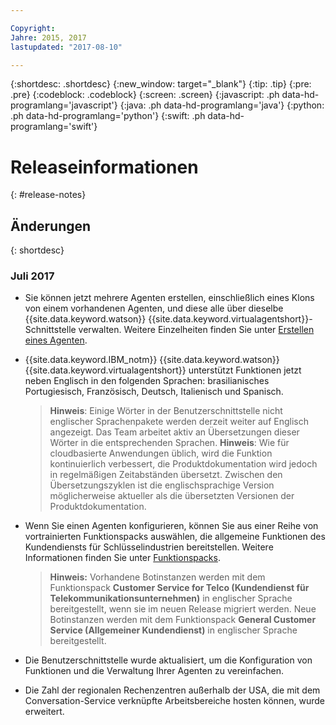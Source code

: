 ```yaml
---

Copyright:
Jahre: 2015, 2017
lastupdated: "2017-08-10"

---
```


{:shortdesc: .shortdesc}
{:new_window: target="_blank"}
{:tip: .tip}
{:pre: .pre}
{:codeblock: .codeblock}
{:screen: .screen}
{:javascript: .ph data-hd-programlang='javascript'}
{:java: .ph data-hd-programlang='java'}
{:python: .ph data-hd-programlang='python'}
{:swift: .ph data-hd-programlang='swift'}

# Releaseinformationen 
{: #release-notes}

## Änderungen
{: shortdesc}

### Juli 2017

- Sie können jetzt mehrere Agenten erstellen, einschließlich eines Klons von einem vorhandenen Agenten, und diese alle über dieselbe {{site.data.keyword.watson}} {{site.data.keyword.virtualagentshort}}-Schnittstelle verwalten. Weitere Einzelheiten finden Sie unter [Erstellen eines Agenten](agent-create.html).

- {{site.data.keyword.IBM_notm}} {{site.data.keyword.watson}} {{site.data.keyword.virtualagentshort}} unterstützt Funktionen jetzt neben Englisch in den folgenden Sprachen: brasilianisches Portugiesisch, Französisch, Deutsch, Italienisch und Spanisch.
    >**Hinweis**: Einige Wörter in der Benutzerschnittstelle nicht englischer Sprachenpakete werden derzeit weiter auf Englisch angezeigt. Das Team arbeitet aktiv an Übersetzungen dieser Wörter in die entsprechenden Sprachen.
    >**Hinweis**: Wie für cloudbasierte Anwendungen üblich, wird die Funktion kontinuierlich verbessert, die Produktdokumentation wird jedoch in regelmäßigen Zeitabständen übersetzt. Zwischen den Übersetzungszyklen ist die englischsprachige Version möglicherweise aktueller als die übersetzten Versionen der Produktdokumentation.
- Wenn Sie einen Agenten konfigurieren, können Sie aus einer Reihe von vortrainierten Funktionspacks auswählen, die allgemeine Funktionen des Kundendiensts für Schlüsselindustrien bereitstellen. Weitere Informationen finden Sie unter [Funktionspacks](how-it-works.html#capability-packs).
    >**Hinweis:** Vorhandene Botinstanzen werden mit dem Funktionspack **Customer Service for Telco (Kundendienst für Telekommunikationsunternehmen)** in englischer Sprache bereitgestellt, wenn sie im neuen Release migriert werden. Neue Botinstanzen werden mit dem Funktionspack **General Customer Service (Allgemeiner Kundendienst)** in englischer Sprache bereitgestellt.
- Die Benutzerschnittstelle wurde aktualisiert, um die Konfiguration von Funktionen und die Verwaltung Ihrer Agenten zu vereinfachen.

- Die Zahl der regionalen Rechenzentren außerhalb der USA, die mit dem Conversation-Service verknüpfte Arbeitsbereiche hosten können, wurde erweitert.
